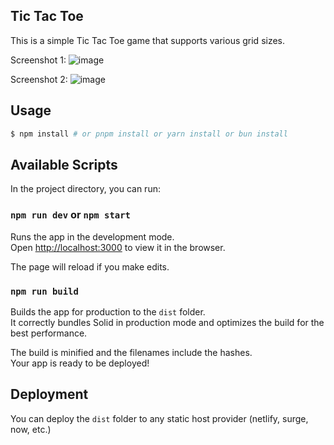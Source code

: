 ## Tic Tac Toe

This is a simple Tic Tac Toe game that supports various grid sizes.

Screenshot 1:
![image](https://github.com/abnewstein/TicTacToe/assets/7012732/5ef32831-1504-4391-95a0-3466a6f1b1ab)

Screenshot 2:
![image](https://github.com/abnewstein/TicTacToe/assets/7012732/f3ab7edb-3087-4c35-a6e7-b36611b706cf)

## Usage

```bash
$ npm install # or pnpm install or yarn install or bun install
```

## Available Scripts

In the project directory, you can run:

### `npm run dev` or `npm start`

Runs the app in the development mode.<br>
Open [http://localhost:3000](http://localhost:3000) to view it in the browser.

The page will reload if you make edits.<br>

### `npm run build`

Builds the app for production to the `dist` folder.<br>
It correctly bundles Solid in production mode and optimizes the build for the best performance.

The build is minified and the filenames include the hashes.<br>
Your app is ready to be deployed!

## Deployment

You can deploy the `dist` folder to any static host provider (netlify, surge, now, etc.)
